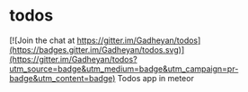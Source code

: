 # todos

[![Join the chat at https://gitter.im/Gadheyan/todos](https://badges.gitter.im/Gadheyan/todos.svg)](https://gitter.im/Gadheyan/todos?utm_source=badge&utm_medium=badge&utm_campaign=pr-badge&utm_content=badge)
Todos app in meteor


